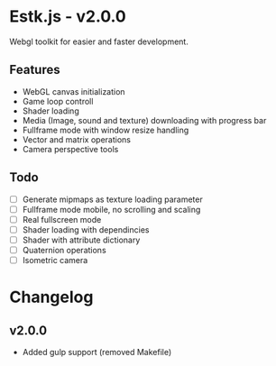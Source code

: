 # Estk.js - v2.0.0

Webgl toolkit for easier and faster development.

## Features
 * WebGL canvas initialization
 * Game loop controll
 * Shader loading
 * Media (Image, sound and texture) downloading with progress bar
 * Fullframe mode with window resize handling
 * Vector and matrix operations
 * Camera perspective tools

## Todo
 - [ ] Generate mipmaps as texture loading parameter
 - [ ] Fullframe mode mobile, no scrolling and scaling
 - [ ] Real fullscreen mode
 - [ ] Shader loading with dependincies
 - [ ] Shader with attribute dictionary
 - [ ] Quaternion operations
 - [ ] Isometric camera

# Changelog
## v2.0.0
 * Added gulp support (removed Makefile)


